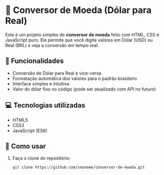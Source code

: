# 💸 Conversor de Moeda (Dólar para Real)

Este é um projeto simples de **conversor de moeda** feito com HTML, CSS e JavaScript puro. Ele permite que você digite valores em Dólar (USD) ou Real (BRL) e veja a conversão em tempo real.

## 🧠 Funcionalidades

- Conversão de Dólar para Real e vice-versa
- Formatação automática dos valores para o padrão brasileiro
- Interface simples e intuitiva
- Valor do dólar fixo no código (pode ser atualizado com API no futuro)

## 💻 Tecnologias utilizadas

- HTML5
- CSS3
- JavaScript (ES6)

## 🚀 Como usar

1. Faça o clone do repositório:
   ```bash
   git clone https://github.com/seunome/conversor-de-moeda.git